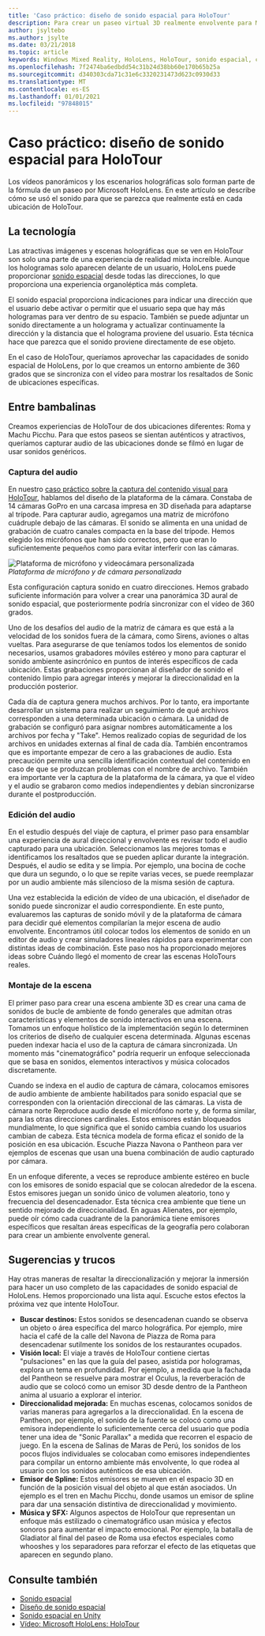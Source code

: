 ```yaml
---
title: 'Caso práctico: diseño de sonido espacial para HoloTour'
description: Para crear un paseo virtual 3D realmente envolvente para Microsoft HoloLens, los vídeos panorámicos y los escenarios holográficas solo forman parte de la fórmula.
author: jsyltebo
ms.author: jsylte
ms.date: 03/21/2018
ms.topic: article
keywords: Windows Mixed Reality, HoloLens, HoloTour, sonido espacial, caso práctico, auricular de realidad mixta, auriculares de realidad mixta de Windows, auriculares de realidad virtual, HoloLens, MRTK, kit de herramientas de realidad mixta, audio
ms.openlocfilehash: 7f2474ba6edbdd54c31b24d38bb60e170b65b25a
ms.sourcegitcommit: d340303cda71c31e6c3320231473d623c0930d33
ms.translationtype: MT
ms.contentlocale: es-ES
ms.lasthandoff: 01/01/2021
ms.locfileid: "97848015"
---
```

# <a name="case-study-spatial-sound-design-for-holotour"></a>Caso práctico: diseño de sonido espacial para HoloTour

Los vídeos panorámicos y los escenarios holográficas solo forman parte de la fórmula de un paseo por Microsoft HoloLens. En este artículo se describe cómo se usó el sonido para que se parezca que realmente está en cada ubicación de HoloTour.

## <a name="the-tech"></a>La tecnología

Las atractivas imágenes y escenas holográficas que se ven en HoloTour son solo una parte de una experiencia de realidad mixta increíble. Aunque los hologramas solo aparecen delante de un usuario, HoloLens puede proporcionar [sonido espacial](spatial-sound.md) desde todas las direcciones, lo que proporciona una experiencia organoléptica más completa.

El sonido espacial proporciona indicaciones para indicar una dirección que el usuario debe activar o permitir que el usuario sepa que hay más hologramas para ver dentro de su espacio. También se puede adjuntar un sonido directamente a un holograma y actualizar continuamente la dirección y la distancia que el holograma proviene del usuario. Esta técnica hace que parezca que el sonido proviene directamente de ese objeto.

En el caso de HoloTour, queríamos aprovechar las capacidades de sonido espacial de HoloLens, por lo que creamos un entorno ambiente de 360 grados que se sincroniza con el vídeo para mostrar los resaltados de Sonic de ubicaciones específicas.

## <a name="behind-the-scenes"></a>Entre bambalinas

Creamos experiencias de HoloTour de dos ubicaciones diferentes: Roma y Machu Picchu. Para que estos paseos se sientan auténticos y atractivos, queríamos capturar audio de las ubicaciones donde se filmó en lugar de usar sonidos genéricos.

### <a name="capturing-the-audio"></a>Captura del audio

En nuestro [caso práctico sobre la captura del contenido visual para HoloTour](../out-of-scope/case-study-capturing-and-creating-content-for-holotour.md), hablamos del diseño de la plataforma de la cámara. Constaba de 14 cámaras GoPro en una carcasa impresa en 3D diseñada para adaptarse al trípode. Para capturar audio, agregamos una matriz de micrófono cuádruple debajo de las cámaras. El sonido se alimenta en una unidad de grabación de cuatro canales compacta en la base del trípode. Hemos elegido los micrófonos que han sido correctos, pero que eran lo suficientemente pequeños como para evitar interferir con las cámaras.

![Plataforma de micrófono y videocámara personalizada](images/camera-rig-microphones-300px.png)<br>
*Plataforma de micrófono y de cámara personalizada*

Esta configuración captura sonido en cuatro direcciones. Hemos grabado suficiente información para volver a crear una panorámica 3D aural de sonido espacial, que posteriormente podría sincronizar con el vídeo de 360 grados.

Uno de los desafíos del audio de la matriz de cámara es que está a la velocidad de los sonidos fuera de la cámara, como Sirens, aviones o altas vueltas. Para asegurarse de que teníamos todos los elementos de sonido necesarios, usamos grabadores móviles estéreo y mono para capturar el sonido ambiente asincrónico en puntos de interés específicos de cada ubicación. Estas grabaciones proporcionan al diseñador de sonido el contenido limpio para agregar interés y mejorar la direccionalidad en la producción posterior.

Cada día de captura genera muchos archivos. Por lo tanto, era importante desarrollar un sistema para realizar un seguimiento de qué archivos corresponden a una determinada ubicación o cámara. La unidad de grabación se configuró para asignar nombres automáticamente a los archivos por fecha y "Take". Hemos realizado copias de seguridad de los archivos en unidades externas al final de cada día. También encontramos que es importante empezar de cero a las grabaciones de audio. Esta precaución permite una sencilla identificación contextual del contenido en caso de que se produzcan problemas con el nombre de archivo. También era importante ver la captura de la plataforma de la cámara, ya que el vídeo y el audio se grabaron como medios independientes y debían sincronizarse durante el postproducción.

### <a name="editing-the-audio"></a>Edición del audio

En el estudio después del viaje de captura, el primer paso para ensamblar una experiencia de aural direccional y envolvente es revisar todo el audio capturado para una ubicación. Seleccionamos las mejores tomas e identificamos los resaltados que se pueden aplicar durante la integración. Después, el audio se edita y se limpia. Por ejemplo, una bocina de coche que dura un segundo, o lo que se repite varias veces, se puede reemplazar por un audio ambiente más silencioso de la misma sesión de captura.

Una vez establecida la edición de vídeo de una ubicación, el diseñador de sonido puede sincronizar el audio correspondiente. En este punto, evaluaremos las capturas de sonido móvil y de la plataforma de cámara para decidir qué elementos compilarían la mejor escena de audio envolvente. Encontramos útil colocar todos los elementos de sonido en un editor de audio y crear simuladores lineales rápidos para experimentar con distintas ideas de combinación. Este paso nos ha proporcionado mejores ideas sobre Cuándo llegó el momento de crear las escenas HoloTours reales.

### <a name="assembling-the-scene"></a>Montaje de la escena

El primer paso para crear una escena ambiente 3D es crear una cama de sonidos de bucle de ambiente de fondo generales que admitan otras características y elementos de sonido interactivos en una escena. Tomamos un enfoque holístico de la implementación según lo determinen los criterios de diseño de cualquier escena determinada. Algunas escenas pueden indexar hacia el uso de la captura de cámara sincronizada. Un momento más "cinematográfico" podría requerir un enfoque seleccionada que se basa en sonidos, elementos interactivos y música colocados discretamente.

Cuando se indexa en el audio de captura de cámara, colocamos emisores de audio ambiente de ambiente habilitados para sonido espacial que se corresponden con la orientación direccional de las cámaras. La vista de cámara norte Reproduce audio desde el micrófono norte y, de forma similar, para las otras direcciones cardinales. Estos emisores están bloqueados mundialmente, lo que significa que el sonido cambia cuando los usuarios cambian de cabeza. Esta técnica modela de forma eficaz el sonido de la posición en esa ubicación. Escuche Piazza Navona o Pantheon para ver ejemplos de escenas que usan una buena combinación de audio capturado por cámara.

En un enfoque diferente, a veces se reproduce ambiente estéreo en bucle con los emisores de sonido espacial que se colocan alrededor de la escena. Estos emisores juegan un sonido único de volumen aleatorio, tono y frecuencia del desencadenador. Esta técnica crea ambiente que tiene un sentido mejorado de direccionalidad. En aguas Alienates, por ejemplo, puede oír cómo cada cuadrante de la panorámica tiene emisores específicos que resaltan áreas específicas de la geografía pero colaboran para crear un ambiente envolvente general.

## <a name="tips-and-tricks"></a>Sugerencias y trucos

Hay otras maneras de resaltar la direccionalización y mejorar la inmersión para hacer un uso completo de las capacidades de sonido espacial de HoloLens. Hemos proporcionado una lista aquí. Escuche estos efectos la próxima vez que intente HoloTour.
* **Buscar destinos:** Estos sonidos se desencadenan cuando se observa un objeto o área específica del marco holográfica. Por ejemplo, mire hacia el café de la calle del Navona de Piazza de Roma para desencadenar sutilmente los sonidos de los restaurantes ocupados.
* **Visión local:** El viaje a través de HoloTour contiene ciertas "pulsaciones" en las que la guía del paseo, asistida por hologramas, explora un tema en profundidad. Por ejemplo, a medida que la fachada del Pantheon se resuelve para mostrar el Oculus, la reverberación de audio que se colocó como un emisor 3D desde dentro de la Pantheon anima al usuario a explorar el interior.
* **Direccionalidad mejorada:** En muchas escenas, colocamos sonidos de varias maneras para agregarlos a la direccionalidad. En la escena de Pantheon, por ejemplo, el sonido de la fuente se colocó como una emisora independiente lo suficientemente cerca del usuario que podía tener una idea de "Sonic Parallax" a medida que recorren el espacio de juego. En la escena de Salinas de Maras de Perú, los sonidos de los pocos flujos individuales se colocaban como emisores independientes para compilar un entorno ambiente más envolvente, lo que rodea al usuario con los sonidos auténticos de esa ubicación.
* **Emisor de Spline:** Estos emisores se mueven en el espacio 3D en función de la posición visual del objeto al que están asociados. Un ejemplo es el tren en Machu Picchu, donde usamos un emisor de spline para dar una sensación distintiva de direccionalidad y movimiento.
* **Música y SFX:** Algunos aspectos de HoloTour que representan un enfoque más estilizado o cinematográfico usan música y efectos sonoros para aumentar el impacto emocional. Por ejemplo, la batalla de Gladiator al final del paseo de Roma usa efectos especiales como whooshes y los separadores para reforzar el efecto de las etiquetas que aparecen en segundo plano.

## <a name="see-also"></a>Consulte también

* [Sonido espacial](spatial-sound.md)
* [Diseño de sonido espacial](spatial-sound-design.md)
* [Sonido espacial en Unity](../develop/unity/spatial-sound-in-unity.md)
* [Vídeo: Microsoft HoloLens: HoloTour](https://www.youtube.com/watch?v=pLd9WPlaMpY)

